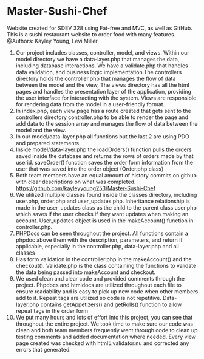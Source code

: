 # Master-Sushi-Chef
Website created for SDEV 328 using Fat-free and MVC, as well as GitHub. This is a sushi restaurant website to order food with many features.
@Authors: Kayley Young, Levi Miller
1. Our project includes classes, controller, model, and views. Within our model directory we have a data-layer.php that manages the data, including database interactions. We have a validate.php that handles data validation, and business logic implementation.The controllers directory holds the controller.php that manages the flow of data between the model and the view, The views directory has all the html pages and handles the presentation layer of the application, providing the user interface for interacting with the system. Views are responsible for rendering data from the model in a user-friendly format.
2. In index.php, each view page has a route created that gets sent to the controllers directory controller.php to be able to render the page and add data to the session array and manages the flow of data between the model and the view.
3. In our model/data-layer.php all functions but the last 2 are using PDO and prepared statements
4. Inside model/data-layer.php the loadOrders() function pulls the orders saved inside the database and returns the rows of orders made by that userid. saveOrder() function saves the order form information from the user that was saved into the order object (Order.php class)
5. Both team members have an equal amount of history commits on github with clear descriptions on what was completed.
https://github.com/kayleyyoung253/Master-Sushi-Chef
6. We utilized multiple classes found inside the classes directory, including user.php, order.php and user_updates.php. Inheritance relationship is made in the user_updates class as the child to the parent class user.php which saves if the user checks if they want updates when making an account. User_updates object is used in the makeAccount() function in controller.php.
7. PHPDocs can be seen throughout the project. All functions contain a phpdoc above them with the description, parameters, and return if applicable, especially in the controller.php, data-layer.php and all classes
8. Has form validation in the controller.php in the makeAccount() and the checkout(). Validate.php is the class containing the functions to validate the data being passed into makeAccount and checkout.
9. We used clean and clear code and provided comments through the project. Phpdocs and htmldocs are utilized throughout each file to ensure readability and is easy to pick up new code when other members add to it. Repeat tags are utilized so code is not repetitive. Data-layer.php contains getAppetizers() and getRolls() function to allow repeat tags in the order form
10. We put many hours and lots of effort into this project, you can see that throughout the entire project. We took time to make sure our code was clean and both team members frequently went through code to clean up testing comments and added documentation where needed. Every view page created was checked with html5.validator.nu and corrected any errors that generated.

